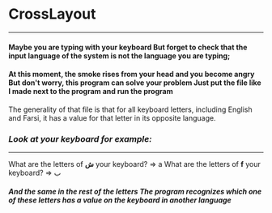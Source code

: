 # CrossLayout
-----------------
#### Maybe you are typing with your keyboard But forget to check that the input language of the system is not the language you are typing;

#### At this moment, the smoke rises from your head and you become angry But don't worry, this program can solve your problem Just put the file like I made next to the program and run the program


The generality of that file is that for all keyboard letters, including English and Farsi, it has a value for that letter in its opposite language.

### *Look at your keyboard for example:*
------------------------------------
What are the letters of __ش__ your keyboard? => a
What are the letters of __f__ your keyboard? => ب
 
##### And the same in the rest of the letters The program recognizes which one of these letters has a value on the keyboard in another language
